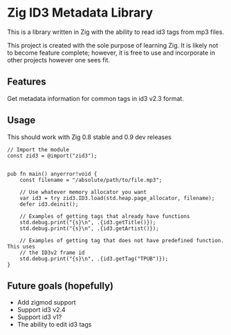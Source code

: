# Zig ID3 Metadata Library

This is a library written in Zig with the ability to read id3 tags from mp3 files.

This project is created with the sole purpose of learning Zig. It is likely not 
to become feature complete; however, it is free to use and incorporate in other
projects however one sees fit.

## Features
Get metadata information for common tags in id3 v2.3 format.

## Usage
This should work with Zig 0.8 stable and 0.9 dev releases

```zig
// Import the module
const zid3 = @import("zid3");


pub fn main() anyerror!void {
    const filename = "/absolute/path/to/file.mp3";

    // Use whatever memory allocator you want
    var id3 = try zid3.ID3.load(std.heap.page_allocator, filename);
    defer id3.deinit();

    // Examples of getting tags that already have functions
    std.debug.print("{s}\n", .{id3.getTitle()});
    std.debug.print("{s}\n", .{id3.getArtist()});

    // Examples of getting tag that does not have predefined function. This uses
    // the ID3v2 frame id
    std.debug.print("{s}\n", .{id3.getTag("TPUB")});
}
```

## Future goals (hopefully)
* Add zigmod support
* Support id3 v2.4
* Support id3 v1?
* The ability to edit id3 tags
